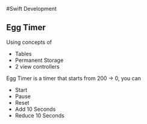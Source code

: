 #Swift Development

## Egg Timer

Using concepts of

- Tables
- Permanent Storage
- 2 view controllers

Egg Timer is a timer that starts from 200 -> 0, you can

- Start
- Pause
- Reset
- Add 10 Seconds
- Reduce 10 Seconds
